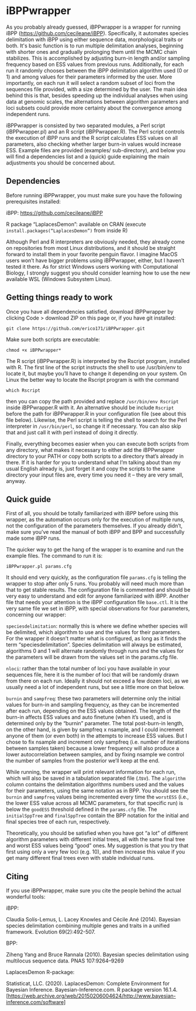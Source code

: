 
# iBPPwrapper

As you probably already guessed, iBPPwrapper is a wrapper for running iBPP (https://github.com/cecileane/iBPP). Specifically, it automates species delimitation with iBPP using either sequence data, morphological traits or both. It's basic function is to run multiple delimitation analyses, beginning with shorter ones and gradually prolonging them until the MCMC chain stabilizes. This is accomplished by adjusting burn-in length and/or sampling frequency based on ESS values from previous runs. Additionally, for each run it randomly chooses between the iBPP delimitation algorithm used (0 or 1) and among values for their parameters informed by the user. More importantly, on each run it will select a random subset of loci from the sequences file provided, with a size determined by the user. The main idea behind this is that, besides speeding up the individual analyses when using data at genomic scales, the alternations between algorithm parameters and loci subsets could provide more certainty about the convergence among independent runs.

iBPPwrapper is consisted by two separated modules, a Perl script (iBPPwrapper.pl) and an R script (iBPPwrapper.R). The Perl script controls the execution of iBPP runs and the R script calculates ESS values on all parameters, also checking whether larger burn-in values would increase ESS. Example files are provided (examples/ sub-directory), and below you will find a dependencies list and a (quick) guide explaining the main adjustments you should be concerned about.


## Dependencies

Before running iBPPwrapper, you must make sure you have the following prerequisites installed:

iBPP: https://github.com/cecileane/iBPP

R package “LaplacesDemon”: available on CRAN (execute `install.packages(“LaplacesDemon”)` from inside R)

Although Perl and R interpreters are obviously needed, they already come on repositories from most Linux distributions, and it should be straight forward to install them in your favorite penguin flavor. I imagine MacOS users won’t have bigger problems using iBPPwrapper, either, but I haven’t tested it there. As for strict Windows users working with Computational Biology, I strongly suggest you should consider learning how to use the new available WSL (Windows Subsystem Linux).


## Getting things ready to work

Once you have all dependencies satisfied, download iBPPwrapper by clicking Code > download ZIP on this page or, if you have git installed:

`git clone https://github.com/erico171/iBPPwrapper.git`

Make sure both scripts are executable:

`chmod +x iBPPwrapper*`

The R script (iBPPwrapper.R) is interpreted by the Rscript program, installed with R. The first line of the script instructs the shell to use /usr/bin/env to locate it, but maybe you’ll have to change it depending on your system. On Linux the better way to locate the Rscript program is with the command

`which Rscript`

then you can copy the path provided and replace `/usr/bin/env Rscript` inside iBPPwrapper.R with it. An alternative should be include `Rscript` before the path for iBPPwrapper.R in your configuration file (see about this file below). Likewise, the Perl script is telling the shell to search for the Perl interpreter in `/usr/bin/perl`, so change it if necessary. You can also skip that and just call it with perl instead of doing it directly.

Finally, everything becomes easier when you can execute both scripts from any directory, what makes it necessary to either add the iBPPwrapper directory to your PATH or copy both scripts to a directory that’s already in there. If it is harder for you to understand what I’m talking about than my usual English already is, just forget it and copy the scripts to the same directory your input files are, every time you need it – they are very small, anyway.


## Quick guide

First of all, you should be totally familiarized with iBPP before using this wrapper, as the automation occurs only for the execution of multiple runs, not the configuration of the parameters themselves. If you already didn’t, make sure you’ve read the manual of both iBPP and BPP and successfully made some iBPP runs.

The quicker way to get the hang of the wrapper is to examine and run the example files. The command to run it is:

`iBPPwrapper.pl params.cfg`

It should end very quickly, as the configuration file `params.cfg` is telling the wrapper to stop after only 5 runs. You probably will need much more than that to get stable results. The configuration file is commented and should be very easy to understand and edit for anyone familiarized with iBPP. Another file that needs your attention is the iBPP configuration file `base.ctl`. It is the very same file we set in iBPP, with special observations for four parameters, concerning our wrapper:

`speciesdelimitation`: normally this is where we define whether species will be delimited, which algorithm to use and the values for their parameters. For the wrapper it doesn’t matter what is configured, as long as it finds the term “speciesdelimitation”. Species delimitation will always be estimated, algorithms 0 and 1 will alternate randomly through runs and the values for the parameters will be drawn from the values set in the params.cfg file.

`nloci`: rather than the total number of loci you have available in your sequences file, here it is the number of loci that will be randomly drawn from there on each run. Ideally it should not exceed a few dozen loci, as we usually need a lot of independent runs, but see a little more on that below.

`burnin` and `sampfreq`: these two parameters will determine only the initial values for burn-in and sampling frequency, as they can be incremented after each run, depending on the ESS values obtained. The length of the burn-in affects ESS values and auto finetune (when it’s used), and is determined only by the “burnin” parameter. The total post-burn-in length, on the other hand, is given by sampfreq x nsample, and I could increment anyone of them (or even both) in the attempts to increase ESS values. But I chose to fix nsample and increment only sampfreq (i.e. number of iterations between samples taken) because a lower frequency will also produce a lower autocorrelation between samples, and by fixing nsample we control the number of samples from the posterior we’ll keep at the end.

While running, the wrapper will print relevant information for each run, which will also be saved in a tabulation separated file (.tsv). The `algorithm` column contains the delimitation algorithms numbers used and the values for their parameters, using the same notation as in BPP. You should see the `burnin` and `sampfreq` values being incremented every time the `worstESS` (i.e., the lower ESS value across all MCMC parameters, for that specific run) is below the `goodESS` threshold defined in the `params.cfg` file. The `initialSppTree` and `finalSppTree` contain the BPP notation for the initial and final species tree of each run, respectively.

Theoretically, you should be satisfied when you have got “a lot” of different algorithm parameters with different initial trees, all with the same final tree and worst ESS values being “good” ones. My suggestion is that you try that first using only a very few loci (e.g. 10), and then increase this value if you get many different final trees even with stable individual runs.

## Citing

If you use iBPPwrapper, make sure you cite the people behind the actual wonderful tools:

iBPP:

Claudia Solís-Lemus, L. Lacey Knowles and Cécile Ané (2014). Bayesian species delimitation combining multiple genes and traits in a unified framework. Evolution 69(2):492-507.

BPP:

Ziheng Yang and Bruce Rannala (2010). Bayesian species delimitation using multilocus sequence data. PNAS 107:9264–9269

LaplacesDemon R-package:

Statisticat, LLC. (2020). LaplacesDemon: Complete Environment for Bayesian Inference. Bayesian-Inference.com. R package version 16.1.4. [https://web.archive.org/web/20150206004624/http://www.bayesian-inference.com/software]
